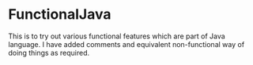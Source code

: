 # FunctionalJava
This is to try out various functional features which are part of Java language. 
I have added comments and equivalent non-functional way of doing things as required.

